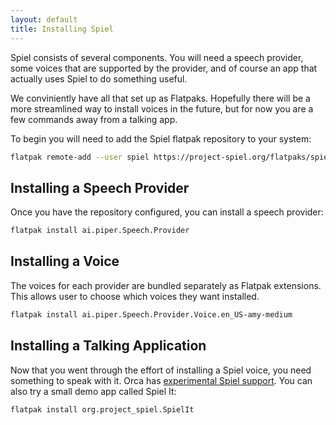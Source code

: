 ```yaml
---
layout: default
title: Installing Spiel
---
```


Spiel consists of several components. You will need a speech provider, some voices that are supported by the provider, and of course an app that actually uses Spiel to do something useful.

We conviniently have all that set up as Flatpaks. Hopefully there will be a more streamlined way to install voices in the future, but for now you are a few commands away from a talking app.

To begin you will need to add the Spiel flatpak repository to your system:

```sh
flatpak remote-add --user spiel https://project-spiel.org/flatpaks/spiel-repo.flatpakrepo
```

## Installing a Speech Provider

Once you have the repository configured, you can install a speech provider:

```sh
flatpak install ai.piper.Speech.Provider
```

## Installing a Voice

The voices for each provider are bundled separately as Flatpak extensions. This allows user to choose which voices they want installed.

```sh
flatpak install ai.piper.Speech.Provider.Voice.en_US-amy-medium
```

## Installing a Talking Application

Now that you went through the effort of installing a Spiel voice, you need something to speak with it. Orca has [experimental Spiel support](https://gitlab.gnome.org/GNOME/orca/#experimental-features). You can also try a small demo app called Spiel It:

```sh
flatpak install org.project_spiel.SpielIt
```
